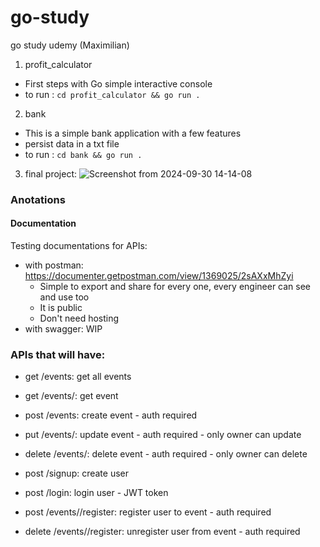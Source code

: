 # go-study
go study udemy (Maximilian)

1) profit_calculator
- First steps with Go simple interactive console
- to run : `cd profit_calculator && go run .`

2) bank
- This is a simple bank application with a few features
- persist data in a txt file
- to run : `cd bank && go run .`

3) final project:
 ![Screenshot from 2024-09-30 14-14-08](https://github.com/user-attachments/assets/851a83dc-95fa-43b6-ae13-4820512f1f1e)

### Anotations
#### Documentation
Testing documentations for APIs:
- with postman: https://documenter.getpostman.com/view/1369025/2sAXxMhZyi
  - Simple to export and share for every one, every engineer can see and use too 
  - It is public
  - Don't need hosting
- with swagger: WIP

### APIs that will have:
- get /events: get all events
- get /events/<id>: get event

- post /events: create event - auth required
- put /events/<id>: update event - auth required - only owner can update
- delete /events/<id>: delete event - auth required - only owner can delete

- post /signup: create user

- post /login: login user - JWT token
- post /events/<id>/register: register user to event - auth required
- delete /events/<id>/register: unregister user from event - auth required
